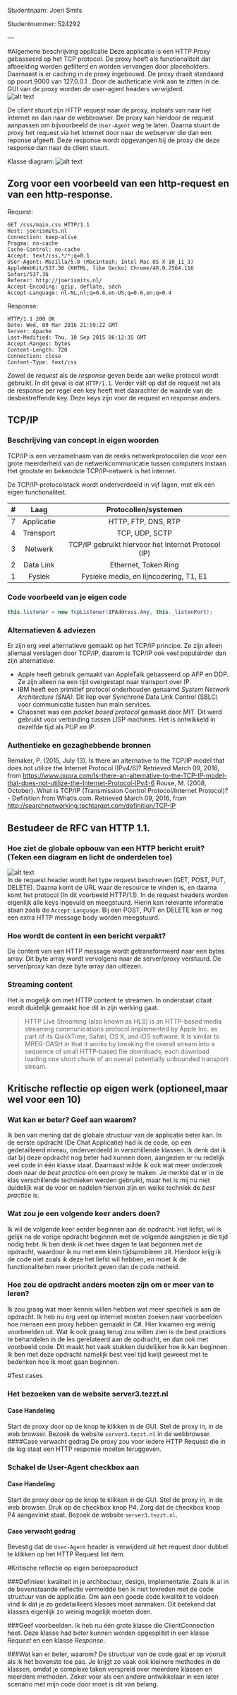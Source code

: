 Studentnaam: Joeri Smits

Studentnummer: 524292

‐‐‐

#Algemene beschrijving applicatie
Deze applicatie is een HTTP Proxy gebasseerd op het TCP protocol. De proxy heeft als functionaliteit dat afbeelding worden gefilterd en worden vervangen door placeholders. Daarnaast is er caching in de proxy ingebouwd. De proxy draait standaard op poort 9000 van 127.0.0.1 . Door de autheticatie vink aan te zitten in de GUI van de proxy worden de user-agent headers verwijderd.  
![alt text](https://github.com/JoeriSmits/NotS-assignment-3/blob/master/proxy_basic.png "Proxy basic")

De *client* stuurt zijn HTTP request naar de proxy, inplaats van naar het internet en dan naar de webbrowser. De proxy kan hierdoor de request aanpassen om bijvoorbeeld de `User-Agent` weg te laten. Daarna stuurt de proxy het request via het internet door naar de webserver die dan een reponse afgeeft. Deze response wordt opgevangen bij de proxy die deze response dan naar de client stuurt.  

Klasse diagram:
![alt text](https://github.com/JoeriSmits/NotS-assignment-3/blob/master/proxy_class_diagram.png "Proxy basic")

## Zorg voor een voorbeeld van een http‐request en van een http‐response.

Request:
```
GET /css/main.css HTTP/1.1
Host: joerismits.nl
Connection: keep-alive
Pragma: no-cache
Cache-Control: no-cache
Accept: text/css,*/*;q=0.1
User-Agent: Mozilla/5.0 (Macintosh; Intel Mac OS X 10_11_3) AppleWebKit/537.36 (KHTML, like Gecko) Chrome/48.0.2564.116 Safari/537.36
Referer: http://joerismits.nl/
Accept-Encoding: gzip, deflate, sdch
Accept-Language: nl-NL,nl;q=0.8,en-US;q=0.6,en;q=0.4
```

Response:
```
HTTP/1.1 200 OK
Date: Wed, 09 Mar 2016 21:59:22 GMT
Server: Apache
Last-Modified: Thu, 10 Sep 2015 06:12:35 GMT
Accept-Ranges: bytes
Content-Length: 720
Connection: close
Content-Type: text/css
```

Zowel de _request_ als de _response_ geven beide aan welke protocol wordt gebruikt. In dit geval is dat `HTTP/1.1`. Verder valt op dat de request net als de response per regel een key heeft met daarachter de waarde van de desbestreffende key. Deze keys zijn voor de request en response anders. 

## TCP/IP

### Beschrijving van concept in eigen woorden
TCP/IP is een verzamelnaam van de reeks netwerkprotocollen die voor een grote meerderheid van de netwerkcommunicatie tussen computers instaan. Het grootste en bekendste TCP/IP-netwerk is het internet.  

De TCP/IP-protocolstack wordt onderverdeeld in vijf lagen, met elk een eigen functionaliteit.  

| # | Laag | Protocollen/systemen |
| :---: | :---: | :---: |
| 7 | Applicatie | HTTP, FTP, DNS, RTP |
| 4 | Transport | TCP, UDP, SCTP |
| 3 | Netwerk | TCP/IP gebruikt hiervoor het Internet Protocol (IP) |
| 2 | Data Link | Ethernet, Token Ring |
| 1 | Fysiek |Fysieke media, en lijncodering, T1, E1 |

### Code voorbeeld van je eigen code
```cs
this.listener = new TcpListener(IPAddress.Any, this._listenPort);
```
### Alternatieven & adviezen
Er zijn erg veel alternatieve gemaakt op het TCP/IP principe. Ze zijn alleen allemaal verslagen door TCP/IP, daarom is TCP/IP ook veel populairder dan zijn alternatieve.

* Apple heeft gebruik gemaakt van AppleTalk gebasseerd op AFP en DDP. Ze zijn alleen na een tijd overgestapt naar transport over IP.
* IBM heeft een primitief protocol onderhouden genaamd _System Network Architecture (SNA)_. Dit liep over Synchrone Data Link Control (SBLC) voor communicatie tussen hun main services.
* Chaosnet was een _packet based protocol_ gemaakt door MIT. Dit werd gebruikt voor verbinding tussen LISP machines. Het is ontwikkeld in dezelfde tijd als PUP en IP.

### Authentieke en gezaghebbende bronnen
Remaker, P. (2015, July 13). Is there an alternative to the TCP/IP model that does not utilize the Internet Protocol (IPv4/6)? Retrieved March 09, 2016, from https://www.quora.com/Is-there-an-alternative-to-the-TCP-IP-model-that-does-not-utilize-the-Internet-Protocol-IPv4-6
Rouse, M. (2008, October). What is TCP/IP (Transmission Control Protocol/Internet Protocol)? - Definition from WhatIs.com. Retrieved March 09, 2016, from http://searchnetworking.techtarget.com/definition/TCP-IP


## Bestudeer de RFC van HTTP 1.1.

### Hoe ziet de globale opbouw van een HTTP bericht eruit? (Teken een diagram en licht de onderdelen toe)
![alt text](https://github.com/JoeriSmits/NotS-assignment-3/blob/master/proxy_HTTP.png "Proxy HTTP")  
In de request header wordt het type request beschreven (GET, POST, PUT, DELETE). Daarna komt de URL waar de resource te vinden is, en daarna komt het protocol (In dit voorbeeld HTTP/1.1).
In de request headers worden eigenlijk alle keys ingevuld en meegstuurd. Hierin kan relevante informatie staan zoals de `Accept-Language`. Bij een POST, PUT en DELETE kan er nog een extra HTTP message body worden meegstuurd.

### Hoe wordt de content in een bericht verpakt?
De content van een HTTP message wordt getransformeerd naar een bytes array. Dit byte array wordt vervolgens naar de server/proxy verstuurd. De server/proxy kan deze byte array dan uitlezen.

### Streaming content
Het is mogelijk om met HTTP content te streamen. In onderstaat citaat wordt duidelijk gemaakt hoe dit in zijn werking gaat.

>HTTP Live Streaming (also known as HLS) is an HTTP-based media streaming communications protocol implemented by Apple Inc. as part of its QuickTime, Safari, OS X, and iOS software. It is similar to MPEG-DASH in that it works by breaking the overall stream into a sequence of small HTTP-based file downloads, each download loading one short chunk of an overall potentially unbounded transport stream. 

## Kritische reflectie op eigen werk (optioneel,maar wel voor een 10)

### Wat kan er beter? Geef aan waarom?
Ik ben van mening dat de globale structuur van de applicatie beter kan. In de eerste opdracht (De Chat Applicatie) had ik de code, op een gedetailleerd niveau, onderverdeeld in verschillende klassen. Ik denk dat ik dat bij deze opdracht nog beter had kunnen doen, aangezien er nu redelijk veel code in één klasse staat. 
Daarnaast wilde ik ook wat meer onderzoek doen naar de _best practice_ om een proxy te maken. Je merkte dat er in de klas verschillende technieken werden gebruikt, maar het is mij nu niet duidelijk wat de voor en nadelen hiervan zijn en welke techniek de _best practice_ is.

### Wat zou je een volgende keer anders doen?
Ik wil de volgende keer eerder beginnen aan de opdracht. Het liefst, wil ik gelijk na de vorige opdracht beginnen met de volgende aangezien je die tijd nodig hebt. Ik ben denk ik net twee dagen te laat begonnen met de opdracht, waardoor ik nu met een klein tijdsprobleem zit. Hierdoor krijg ik de code niet zoals ik deze het liefst wil hebben, en moet ik de functionaliteiten meer prioriteit geven dan de code netheid.

### Hoe zou de opdracht anders moeten zijn om er meer van te leren?
Ik zou graag wat meer kennis willen hebben wat meer specifiek is aan de opdracht. Ik heb nu erg veel op internet moeten zoeken naar voorbeelden hoe mensen een proxy hebben gemaakt in C#. Hier kwamen erg weinig voorbeelden uit. Wat ik ook graag terug zou willen zien is de best practices te behandelen in de les gerelateerd aan de opdracht, en dan ook met voorbeeld code. Dit maakt het vaak stukken duidelijker hoe ik kan beginnen. Ik ben met deze opdracht namelijk best veel tijd kwijt geweest met te bedenken hoe ik moet gaan beginnen.

#Test cases

### Het bezoeken van de website server3.tezzt.nl
#### Case Handeling
Start de proxy door op de knop te klikken in de GUI. Stel de proxy in, in de web browser. Bezoek de website `server3.tezzt.nl` in de webbrowser. 
####Case verwacht gedrag
De proxy zou voor iedere HTTP Request die in de log staat een HTTP response moeten teruggeven.

### Schakel de User-Agent checkbox aan
#### Case Handeling
Start de proxy door op de knop te klikken in de GUI. Stel de proxy in, in de web browser. Druk op de checkbox knop P4. Zorg dat de checkbox knop P4 aangevinkt staat. Bezoek de website `server3.tezzt.nl`.
#### Case verwacht gedrag
Bevestig dat de `User-Agent` header is verwijderd uit het request door dubbel te klikken op het HTTP Request list item.

#Kritische reflectie op eigen beroepsproduct

###Definieer kwaliteit in je architectuur, design, implementatie.
Zoals ik al in de bovenstaande reflectie vermeldde ben ik niet tevreden met de code structuur van de applicatie. Om aan een goede code kwaliteit te voldoen vind ik dat je zo gedetailleerd klasses moet aanmaken. Dit betekend dat klasses eigenlijk zo weinig mogelijk moeten doen.

###Geef voorbeelden.
Ik heb nu één grote klasse die ClientConnection heet. Deze klasse had beter kunnen worden opgesplitst in een klasse _Request_ en een klasse _Response_. 

###Wat kan er beter, waarom?
De structuur van de code gaat er op vooruit als ik het bovenste toe pas. Je krijgt zo vaak ook kleinere methodes in de klassen, omdat je complexe taken verspreid over meerdere klassen en meerdere methoden. Zeker voor als een andere ontwikkelaar in een later scenario met mijn code door moet is dit van belang.
